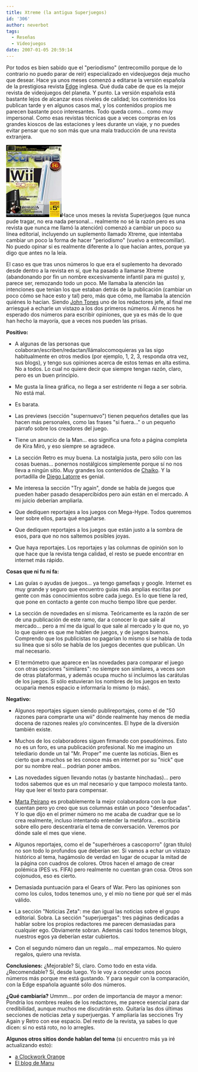 ```yaml
---
title: Xtreme (la antigua Superjuegos)
id: '306'
author: neverbot
tags:
  - Reseñas
  - Videojuegos
date: 2007-01-05 20:59:14
---
```


Por todos es bien sabido que el "periodismo" (entrecomillo porque de lo contrario no puedo parar de reír) especializado en videojuegos deja mucho que desear. Hace ya unos meses comenzó a editarse la versión española de la prestigiosa revista [Edge](http://www.edge-online.co.uk/) inglesa. Qué duda cabe de que es la mejor revista de videojuegos del planeta. Y punto. La versión española está bastante lejos de alcanzar esos niveles de calidad; los contenidos los publican tarde y en algunos casos mal, y los contenidos propios me parecen bastante poco interesantes. Todo queda como... como muy impersonal. Como esas revistas técnicas que a veces compras en los grandes kioscos de las estaciones y lees durante un viaje, y no puedes evitar pensar que no son más que una mala traducción de una revista extranjera.

![Xtreme número 1](./xtreme-la-antigua-superjuegos/xtreme.jpg "Xtreme número 1")Hace unos meses la revista Superjuegos (que nunca pude tragar, no era nada personal... realmente no sé la razón pero es una revista que nunca me llamó la atención) comenzó a cambiar un poco su línea editorial, incluyendo un suplemento llamado Xtreme, que intentaba cambiar un poco la forma de hacer "periodismo" (vuelvo a entrecomillar). No puedo opinar si es realmente diferente a lo que hacían antes, porque ya digo que antes no la leía.

El caso es que tras unos números lo que era el suplemento ha devorado desde dentro a la revista en sí, que ha pasado a llamarse Xtreme (abandonando por fin un nombre excesivamente infantil para mi gusto) y, parece ser, remozando todo un poco. Me llamaba la atención las intenciones que tenían los que estaban detrás de la publicación (cambiar un poco cómo se hace esto y tal) pero, más que cómo, me llamaba la atención quiénes lo hacían. Siendo [John Tones](http://www.mondo-pixel.com/) uno de los redactores jefe, al final me arriesgué a echarle un vistazo a los dos primeros números. Al menos he esperado dos números para escribir opiniones, que ya es más de lo que han hecho la mayoría, que a veces nos pueden las prisas.

**Positivo:**

*   A algunas de las personas que colaboran/escriben/redactan/llámalocomoquieras ya las sigo habitualmente en otros medios (por ejemplo, 1, 2, 3, responda otra vez, sus blogs), y tengo sus opiniones acerca de estos temas en alta estima. No a todos. Lo cual no quiere decir que siempre tengan razón, claro, pero es un buen principio.
    
*   Me gusta la línea gráfica, no llega a ser estridente ni llega a ser sobria. No está mal.
    
*   Es barata.
    
*   Las previews (sección "supernuevo") tienen pequeños detalles que las hacen más personales, como las frases "si fuera..." o un pequeño párrafo sobre los creadores del juego.
    
*   Tiene un anuncio de la Man... eso significa una foto a página completa de Kira Miró, y eso siempre se agradece.
    
*   La sección Retro es muy buena. La nostalgia justa, pero sólo con las cosas buenas... ponernos nostálgicos simplemente porque sí no nos lleva a ningún sitio. Muy grandes los contenidos de [Chaiko](http://elchaiko.blogspot.com/). Y la portadilla de [Diego Latorre](http://www.diegolatorre.com/) es genial.
    
*   Me interesa la sección "Try again", donde se habla de juegos que pueden haber pasado desapercibidos pero aún están en el mercado. A mi juicio deberían ampliarla.
    
*   Que dediquen reportajes a los juegos con Mega-Hype. Todos queremos leer sobre ellos, para qué engañarse.
    
*   Que dediquen reportajes a los juegos que están justo a la sombra de esos, para que no nos saltemos posibles joyas.
    
*   Que haya reportajes. Los reportajes y las columnas de opinión son lo que hace que la revista tenga calidad, el resto se puede encontrar en internet más rápido.
    

**Cosas que ni fu ni fa:**

*   Las guías o ayudas de juegos... ya tengo gamefaqs y google. Internet es muy grande y seguro que encuentro guías más amplias escritas por gente con más conocimientos sobre cada juego. Es lo que tiene la red, que pone en contacto a gente con mucho tiempo libre que perder.
    
*   La sección de novedades en sí misma. Teóricamente es la razón de ser de una publicación de este ramo, dar a conocer lo que sale al mercado... pero a mí me da igual lo que sale al mercado y lo que no, yo lo que quiero es que me hablen de juegos, y de juegos buenos. Comprendo que los publicistas no pagarían lo mismo si se habla de toda su línea que si sólo se habla de los juegos decentes que publican. Un mal necesario.
    
*   El termómetro que aparece en las novedades para comparar el juego con otras opciones "similares": no siempre son similares, a veces son de otras plataformas, y además ocupa mucho si incluimos las carátulas de los juegos. Si sólo estuvieran los nombres de los juegos en texto ocuparía menos espacio e informaría lo mismo (o más).
    

**Negativo:**

*   Algunos reportajes siguen siendo publireportajes, como el de "50 razones para comprarte una wii" dónde realmente hay menos de media docena de razones reales y/o convincentes. El hype de la diversión también existe.
    
*   Muchos de los colaboradores siguen firmando con pseudónimos. Esto no es un foro, es una publicación profesional. No me imagino un telediario donde un tal "Mr. Proper" me cuente las noticias. Bien es cierto que a muchos se les conoce más en internet por su "nick" que por su nombre real... podrían poner ambos.
    
*   Las novedades siguen llevando notas (y bastante hinchadas)... pero todos sabemos que es un mal necesario y que tampoco molesta tanto. Hay que leer el texto para compensar.
    
*   [Marta Peirano](http://www.lapetiteclaudine.com/) es probablemente la mejor colaboradora con la que cuentan pero yo creo que sus columnas están un poco "desenfocadas". Y lo que dijo en el primer número no me acaba de cuadrar que se lo crea realmente, incluso intentando entender la metáfora... escribiría sobre ello pero descentraría el tema de conversación. Veremos por dónde sale el mes que viene.
    
*   Algunos reportajes, como el de "superhéroes a cascoporro" (gran título) no son todo lo profundos que deberían ser. Si vamos a echar un vistazo histórico al tema, hagámoslo de verdad en lugar de ocupar la mitad de la página con cuadros de colores. Otros hacen el amago de crear polémica (PES vs. FIFA) pero realmente no cuentan gran cosa. Otros son cojonudos, eso es cierto.
    
*   Demasiada puntuación para el Gears of War. Pero las opiniones son como los culos, todos tenemos uno, y el mío no tiene por qué ser el más válido.
    
*   La sección "Noticias Zeta": me dan igual las noticias sobre el grupo editorial. Sobra. La sección "superjuergas": tres páginas dedicadas a hablar sobre los propios redactores me parecen demasiadas para cualquier ego. Obviamente sobran. Además casi todos tenemos blogs, nuestros egos ya deberían estar cubiertos.
    
*   Con el segundo número dan un regalo... mal empezamos. No quiero regalos, quiero una revista.
    

**Conclusiones:** ¿Mejorable? Sí, claro. Como todo en esta vida. ¿Recomendable? Sí, desde luego. Yo le voy a conceder unos pocos números más porque me está gustando. Y para seguir con la comparación, con la Edge española aguanté sólo dos números.

**¿Qué cambiaría?** Ummm... por orden de importancia de mayor a menor: Pondría los nombres reales de los redactores, me parece esencial para dar credibilidad, aunque muchos me discutirán esto. Quitaría las dos últimas secciones de noticias zeta y superjuergas. Y ampliaría las secciones Try Again y Retro con ese espacio. Del resto de la revista, ya sabes lo que dicen: si no está roto, no lo arregles.

**Algunos otros sitios donde hablan del tema** (si encuentro más ya iré actualizando esto):

*   [a Clockwork Orange](http://www.cworange.net/index.php?entry=entry061224-104257)
*   [El blog de Manu](http://manuelsagra.wordpress.com/2006/12/01/superjuegos-xtreme/)